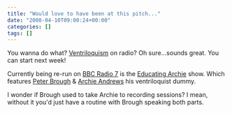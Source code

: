 ```yaml
---
title: "Would love to have been at this pitch..."
date: "2008-04-10T09:00:24+00:00"
categories: []
tags: []
---
```


You wanna do what? <a href="http://en.wikipedia.org/wiki/Ventriloquist">Ventriloquism</a> on radio? Oh sure...sounds great. You can start next week!

Currently being re-run on <a href="http://www.bbc.co.uk/bbc7/">BBC Radio 7</a> is the <a href="http://www.whirligig-tv.co.uk/radio/archie.htm">Educating Archie</a> show. Which features <a href="http://en.wikipedia.org/wiki/Peter_Brough">Peter Brough</a> &amp; <a href="http://en.wikipedia.org/wiki/Archie_Andrews_%28puppet%29">Archie Andrews</a> his ventriloquist dummy.

I wonder if Brough used to take Archie to recording sessions? I mean, without it you'd just have a routine with Brough speaking both parts.
